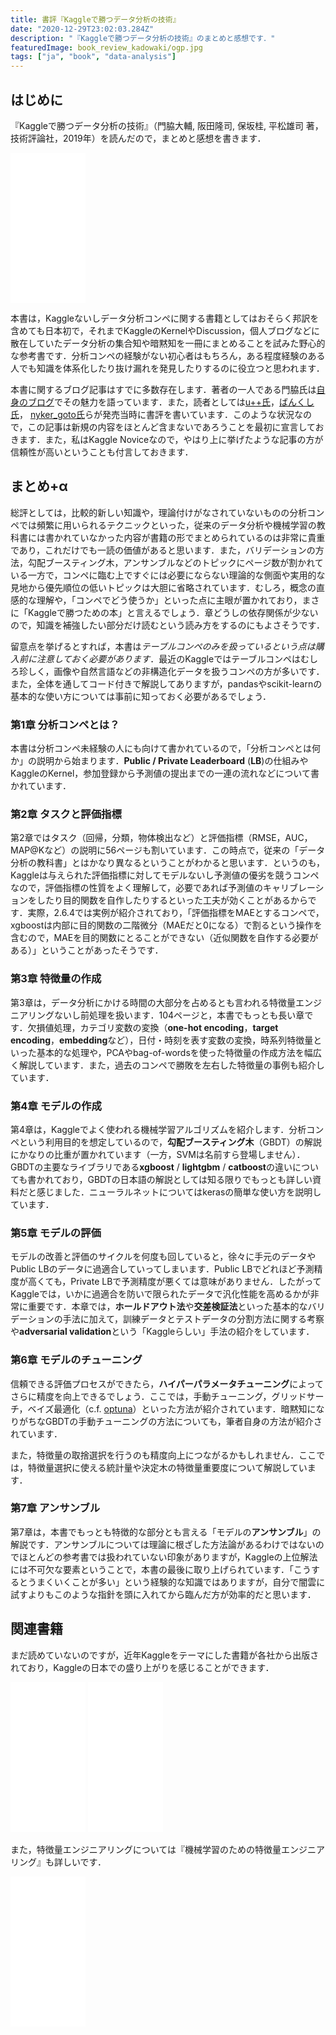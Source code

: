 ```yaml
---
title: 書評『Kaggleで勝つデータ分析の技術』
date: "2020-12-29T23:02:03.284Z"
description: "『Kaggleで勝つデータ分析の技術』のまとめと感想です．"
featuredImage: book_review_kadowaki/ogp.jpg
tags: ["ja", "book", "data-analysis"]
---
```


## はじめに
『Kaggleで勝つデータ分析の技術』（門脇大輔, 阪田隆司, 保坂桂, 平松雄司 著，技術評論社，2019年）を読んだので，まとめと感想を書きます．

<iframe style="width:120px;height:240px;" marginwidth="0" marginheight="0" scrolling="no" frameborder="0" src="//rcm-fe.amazon-adsystem.com/e/cm?lt1=_blank&bc1=000000&IS2=1&bg1=FFFFFF&fc1=000000&lc1=0000FF&t=hippocampus09-22&language=ja_JP&o=9&p=8&l=as4&m=amazon&f=ifr&ref=as_ss_li_til&asins=4297108437&linkId=a500fd0052d8fc805e1d9a3c6dfcc65b"></iframe>

本書は，Kaggleないしデータ分析コンペに関する書籍としてはおそらく邦訳を含めても日本初で，それまでKaggleのKernelやDiscussion，個人ブログなどに散在していたデータ分析の集合知や暗黙知を一冊にまとめることを試みた野心的な参考書です．分析コンペの経験がない初心者はもちろん，ある程度経験のある人でも知識を体系化したり抜け漏れを発見したりするのに役立つと思われます．

本書に関するブログ記事はすでに多数存在します．著者の一人である門脇氏は[自身のブログ](https://threecourse.hatenablog.com/entry/2019/09/28/225720)でその魅力を語っています．また，読者としては[u++氏](https://upura.hatenablog.com/entry/2019/10/02/203057)，[ばんくし氏](https://vaaaaaanquish.hatenablog.com/entry/2019/10/05/213522)，
[nyker_goto氏](https://nykergoto.hatenablog.jp/entry/2019/10/07/Kaggle%E3%81%A7%E5%8B%9D%E3%81%A4%E3%83%87%E3%83%BC%E3%82%BF%E5%88%86%E6%9E%90%E3%81%AE%E6%8A%80%E8%A1%93%3A_%E4%BB%8A%E3%81%BE%E3%81%A7%E3%81%AE%E6%A9%9F%E6%A2%B0%E5%AD%A6%E7%BF%92%E6%9C%AC%E3%81%A8)らが発売当時に書評を書いています．このような状況なので，この記事は新規の内容をほとんど含まないであろうことを最初に宣言しておきます．また，私はKaggle Noviceなので，やはり上に挙げたような記事の方が信頼性が高いということも付言しておきます．

## まとめ+α
総評としては，比較的新しい知識や，理論付けがなされていないものの分析コンペでは頻繁に用いられるテクニックといった，従来のデータ分析や機械学習の教科書には書かれていなかった内容が書籍の形でまとめられているのは非常に貴重であり，これだけでも一読の価値があると思います．また，バリデーションの方法，勾配ブースティング木，アンサンブルなどのトピックにページ数が割かれている一方で，コンペに臨む上ですぐには必要にならない理論的な側面や実用的な見地から優先順位の低いトピックは大胆に省略されています．むしろ，概念の直感的な理解や，「コンペでどう使うか」といった点に主眼が置かれており，まさに「Kaggleで勝つための本」と言えるでしょう．章どうしの依存関係が少ないので，知識を補強したい部分だけ読むという読み方をするのにもよさそうです．

留意点を挙げるとすれば，本書は*テーブルコンペのみを扱っているという点は購入前に注意しておく必要があります*．最近のKaggleではテーブルコンペはむしろ珍しく，画像や自然言語などの非構造化データを扱うコンペの方が多いです．また，全体を通してコード付きで解説してありますが，pandasやscikit-learnの基本的な使い方については事前に知っておく必要があるでしょう．

### 第1章 分析コンペとは？
本書は分析コンペ未経験の人にも向けて書かれているので，「分析コンペとは何か」の説明から始まります．**Public / Private Leaderboard** (**LB**)の仕組みやKaggleのKernel，参加登録から予測値の提出までの一連の流れなどについて書かれています．

### 第2章 タスクと評価指標
第2章ではタスク（回帰，分類，物体検出など）と評価指標（RMSE，AUC，MAP@Kなど）の説明に56ページも割いています．この時点で，従来の「データ分析の教科書」とはかなり異なるということがわかると思います．というのも，Kaggleは与えられた評価指標に対してモデルないし予測値の優劣を競うコンペなので，評価指標の性質をよく理解して，必要であれば予測値のキャリブレーションをしたり目的関数を自作したりするといった工夫が効くことがあるからです．実際，2.6.4では実例が紹介されており，「評価指標をMAEとするコンペで，xgboostは内部に目的関数の二階微分（MAEだと0になる）で割るという操作を含むので，MAEを目的関数にとることができない（近似関数を自作する必要がある）」ということがあったそうです．

### 第3章 特徴量の作成
第3章は，データ分析にかける時間の大部分を占めるとも言われる特徴量エンジニアリングないし前処理を扱います．104ページと，本書でもっとも長い章です．欠損値処理，カテゴリ変数の変換（**one-hot encoding**，**target encoding**，**embedding**など），日付・時刻を表す変数の変換，時系列特徴量といった基本的な処理や，PCAやbag-of-wordsを使った特徴量の作成方法を幅広く解説しています．また，過去のコンペで勝敗を左右した特徴量の事例も紹介しています．

### 第4章 モデルの作成
第4章は，Kaggleでよく使われる機械学習アルゴリズムを紹介します．分析コンペという利用目的を想定しているので，**勾配ブースティング木**（GBDT）の解説にかなりの比重が置かれています（一方，SVMは名前すら登場しません）．GBDTの主要なライブラリである**xgboost** / **lightgbm** / **catboost**の違いについても書かれており，GBDTの日本語の解説としては知る限りでもっとも詳しい資料だと感じました．ニューラルネットについてはkerasの簡単な使い方を説明しています．

### 第5章 モデルの評価
モデルの改善と評価のサイクルを何度も回していると，徐々に手元のデータやPublic LBのデータに過適合していってしまいます．Public LBでどれほど予測精度が高くても，Private LBで予測精度が悪くては意味がありません．したがってKaggleでは，いかに過適合を防いで限られたデータで汎化性能を高めるかが非常に重要です．本章では，**ホールドアウト法**や**交差検証法**といった基本的なバリデーションの手法に加えて，訓練データとテストデータの分割方法に関する考察や**adversarial validation**という「Kaggleらしい」手法の紹介をしています．

### 第6章 モデルのチューニング
信頼できる評価プロセスができたら，**ハイパーパラメータチューニング**によってさらに精度を向上できるでしょう．ここでは，手動チューニング，グリッドサーチ，ベイズ最適化（c.f. [optuna](https://optuna.org/)）といった方法が紹介されています．暗黙知になりがちなGBDTの手動チューニングの方法についても，筆者自身の方法が紹介されています．

また，特徴量の取捨選択を行うのも精度向上につながるかもしれません．ここでは，特徴量選択に使える統計量や決定木の特徴量重要度について解説しています．

### 第7章 アンサンブル
第7章は，本書でもっとも特徴的な部分とも言える「モデルの**アンサンブル**」の解説です．アンサンブルについては理論に根ざした方法論があるわけではないのでほとんどの参考書では扱われていない印象がありますが，Kaggleの上位解法には不可欠な要素ということで，本書の最後に取り上げられています．「こうするとうまくいくことが多い」という経験的な知識ではありますが，自分で闇雲に試すよりもこのような指針を頭に入れてから臨んだ方が効率的だと思います．

## 関連書籍
まだ読めていないのですが，近年Kaggleをテーマにした書籍が各社から出版されており，Kaggleの日本での盛り上がりを感じることができます．

<iframe style="width:120px;height:240px;" marginwidth="0" marginheight="0" scrolling="no" frameborder="0" src="//rcm-fe.amazon-adsystem.com/e/cm?lt1=_blank&bc1=000000&IS2=1&bg1=FFFFFF&fc1=000000&lc1=0000FF&t=hippocampus09-22&language=ja_JP&o=9&p=8&l=as4&m=amazon&f=ifr&ref=as_ss_li_til&asins=4065190061&linkId=5454a45766d6102a3e1333bd90f77e9f"></iframe>

<iframe style="width:120px;height:240px;" marginwidth="0" marginheight="0" scrolling="no" frameborder="0" src="//rcm-fe.amazon-adsystem.com/e/cm?lt1=_blank&bc1=000000&IS2=1&bg1=FFFFFF&fc1=000000&lc1=0000FF&t=hippocampus09-22&language=ja_JP&o=9&p=8&l=as4&m=amazon&f=ifr&ref=as_ss_li_til&asins=4839968934&linkId=a2594c0b7700520862cc2eac020000a1"></iframe>

また，特徴量エンジニアリングについては『機械学習のための特徴量エンジニアリング』も詳しいです．

<iframe style="width:120px;height:240px;" marginwidth="0" marginheight="0" scrolling="no" frameborder="0" src="//rcm-fe.amazon-adsystem.com/e/cm?lt1=_blank&bc1=000000&IS2=1&bg1=FFFFFF&fc1=000000&lc1=0000FF&t=hippocampus09-22&language=ja_JP&o=9&p=8&l=as4&m=amazon&f=ifr&ref=as_ss_li_til&asins=4873118689&linkId=b79d10a57641b93259bc98d157e93e90"></iframe>